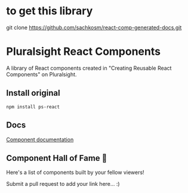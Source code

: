 # to get this library 
git clone https://github.com/sachkosm/react-comp-generated-docs.git

# Pluralsight React Components

A library of React components created in "Creating Reusable React Components" on Pluralsight.

## Install original
```
npm install ps-react
```

## Docs
[Component documentation](http://coryhouse.github.io/ps-react)

## Component Hall of Fame 🎉
Here's a list of components built by your fellow viewers!

Submit a pull request to add your link here... :)
